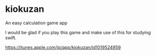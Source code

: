 # kiokuzan
An easy calculation game app 

I would be glad if you play this game and make use of this for studying swift.

https://itunes.apple.com/jp/app/kiokuzan/id1019524959

